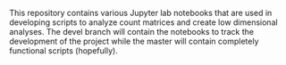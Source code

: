 This repository contains various Jupyter lab notebooks that are used in developing scripts to analyze count matrices and create low dimensional analyses. The devel branch will contain the notebooks to track the development of the project while the master will contain completely functional scripts (hopefully).
